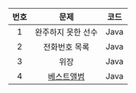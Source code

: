 |번호|문제|코드|
|:---:|:---:|:---:|
|1|완주하지 못한 선수|Java|
|2|전화번호 목록|Java|
|3|위장|Java|
|4|[베스트앨범](https://github.com/merry-santa/algorithm/blob/main/programmers/%E1%84%92%E1%85%A2%E1%84%89%E1%85%B5/%EB%B2%A0%EC%8A%A4%ED%8A%B8%EC%95%A8%EB%B2%94/README.md)|Java|






